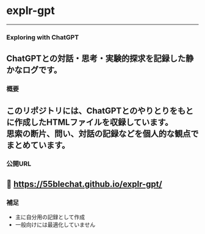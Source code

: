 # explr-gpt
---
### Exploring with ChatGPT  
ChatGPTとの対話・思考・実験的探求を記録した静かなログです。
---
### 概要
このリポジトリには、ChatGPTとのやりとりをもとに作成したHTMLファイルを収録しています。  
思索の断片、問い、対話の記録などを個人的な観点でまとめています。
---
### 公開URL
🔗 https://55blechat.github.io/explr-gpt/
---
### 補足
- 主に自分用の記録として作成
- 一般向けには最適化していません
